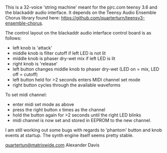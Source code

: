 This is a 32-voice 'string machine' meant for the pjrc.com teensy 3.6 and the blackaddr audio interface. It depends on the Teensy Audio Ensemble Chorus library found here: https://github.com/quarterturn/teensy3-ensemble-chorus.

The control layout on the blackaddr audio interface control board is as follows:
- left knob is 'attack'
- middle knob is filter cutoff if left LED is not lit
- middle knob is phaser dry-wet mix if left LED is lit
- right knob is 'release'
- left button changes middle knob to phaser dry-wet (LED on = mix, LED off = cutoff)
- left button held for >2 seconds enters MIDI channel set mode
- right button cycles through the available waveforms

To set midi channel:
- enter midi set mode as above
- press the right button x times as the channel
- hold the button again for >2 seconds until the right LED blinks
- midi channel is now set and stored in EEPROM to the new channel.

I am still working out some bugs with regards to 'phantom' button and knob events at startup. The synth engine itself seems pretty stable.

quartertun@matrixwide.com
Alexander Davis
